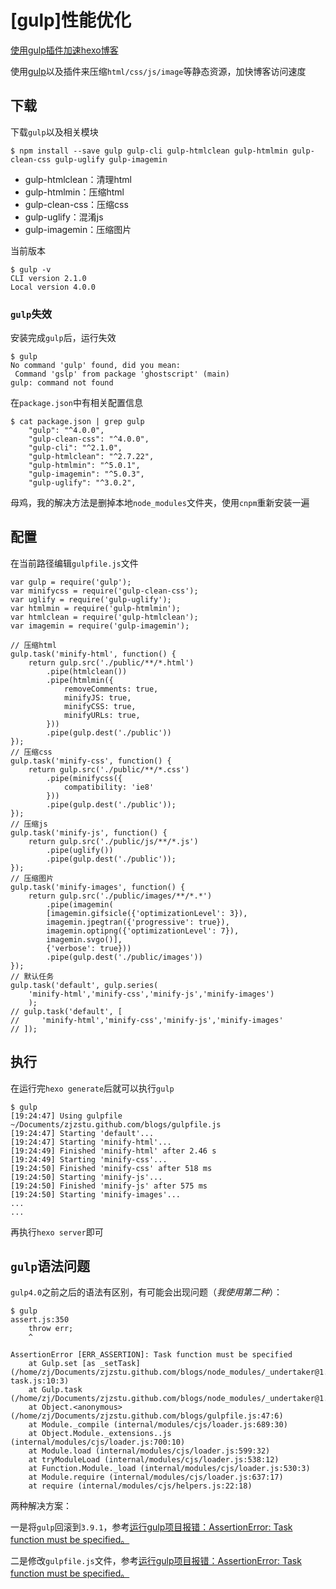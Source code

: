 
# [gulp]性能优化

[使用gulp插件加速hexo博客](https://blog.csdn.net/jinggege0818/article/details/82461795)

使用[gulp](https://gulpjs.com/)以及插件来压缩`html/css/js/image`等静态资源，加快博客访问速度

## 下载

下载`gulp`以及相关模块

```
$ npm install --save gulp gulp-cli gulp-htmlclean gulp-htmlmin gulp-clean-css gulp-uglify gulp-imagemin
```

* gulp-htmlclean：清理html
* gulp-htmlmin：压缩html
* gulp-clean-css：压缩css
* gulp-uglify：混淆js
* gulp-imagemin：压缩图片

当前版本

```
$ gulp -v
CLI version 2.1.0
Local version 4.0.0
```

### `gulp`失效

安装完成`gulp`后，运行失效

```
$ gulp
No command 'gulp' found, did you mean:
 Command 'gslp' from package 'ghostscript' (main)
gulp: command not found
```

在`package.json`中有相关配置信息

```
$ cat package.json | grep gulp
    "gulp": "^4.0.0",
    "gulp-clean-css": "^4.0.0",
    "gulp-cli": "^2.1.0",
    "gulp-htmlclean": "^2.7.22",
    "gulp-htmlmin": "^5.0.1",
    "gulp-imagemin": "^5.0.3",
    "gulp-uglify": "^3.0.2",
```

母鸡，我的解决方法是删掉本地`node_modules`文件夹，使用`cnpm`重新安装一遍

## 配置

在当前路径编辑`gulpfile.js`文件

```
var gulp = require('gulp');
var minifycss = require('gulp-clean-css');
var uglify = require('gulp-uglify');
var htmlmin = require('gulp-htmlmin');
var htmlclean = require('gulp-htmlclean');
var imagemin = require('gulp-imagemin');
 
// 压缩html
gulp.task('minify-html', function() {
    return gulp.src('./public/**/*.html')
        .pipe(htmlclean())
        .pipe(htmlmin({
            removeComments: true,
            minifyJS: true,
            minifyCSS: true,
            minifyURLs: true,
        }))
        .pipe(gulp.dest('./public'))
});
// 压缩css
gulp.task('minify-css', function() {
    return gulp.src('./public/**/*.css')
        .pipe(minifycss({
            compatibility: 'ie8'
        }))
        .pipe(gulp.dest('./public'));
});
// 压缩js
gulp.task('minify-js', function() {
    return gulp.src('./public/js/**/*.js')
        .pipe(uglify())
        .pipe(gulp.dest('./public'));
});
// 压缩图片
gulp.task('minify-images', function() {
    return gulp.src('./public/images/**/*.*')
        .pipe(imagemin(
        [imagemin.gifsicle({'optimizationLevel': 3}), 
        imagemin.jpegtran({'progressive': true}), 
        imagemin.optipng({'optimizationLevel': 7}), 
        imagemin.svgo()],
        {'verbose': true}))
        .pipe(gulp.dest('./public/images'))
});
// 默认任务
gulp.task('default', gulp.series(
    'minify-html','minify-css','minify-js','minify-images')
    );
// gulp.task('default', [
//     'minify-html','minify-css','minify-js','minify-images'
// ]);
```

## 执行

在运行完`hexo generate`后就可以执行`gulp`

```
$ gulp
[19:24:47] Using gulpfile ~/Documents/zjzstu.github.com/blogs/gulpfile.js
[19:24:47] Starting 'default'...
[19:24:47] Starting 'minify-html'...
[19:24:49] Finished 'minify-html' after 2.46 s
[19:24:49] Starting 'minify-css'...
[19:24:50] Finished 'minify-css' after 518 ms
[19:24:50] Starting 'minify-js'...
[19:24:50] Finished 'minify-js' after 575 ms
[19:24:50] Starting 'minify-images'...
...
...
```

再执行`hexo server`即可

## `gulp`语法问题

`gulp4.0`之前之后的语法有区别，有可能会出现问题（*我使用第二种*）：

```
$ gulp
assert.js:350
    throw err;
    ^

AssertionError [ERR_ASSERTION]: Task function must be specified
    at Gulp.set [as _setTask] (/home/zj/Documents/zjzstu.github.com/blogs/node_modules/_undertaker@1.2.0@undertaker/lib/set-task.js:10:3)
    at Gulp.task (/home/zj/Documents/zjzstu.github.com/blogs/node_modules/_undertaker@1.2.0@undertaker/lib/task.js:13:8)
    at Object.<anonymous> (/home/zj/Documents/zjzstu.github.com/blogs/gulpfile.js:47:6)
    at Module._compile (internal/modules/cjs/loader.js:689:30)
    at Object.Module._extensions..js (internal/modules/cjs/loader.js:700:10)
    at Module.load (internal/modules/cjs/loader.js:599:32)
    at tryModuleLoad (internal/modules/cjs/loader.js:538:12)
    at Function.Module._load (internal/modules/cjs/loader.js:530:3)
    at Module.require (internal/modules/cjs/loader.js:637:17)
    at require (internal/modules/cjs/helpers.js:22:18)
```

两种解决方案：

一是将`gulp`回滚到`3.9.1`，参考[运行gulp项目报错：AssertionError: Task function must be specified。](https://blog.csdn.net/adley_app/article/details/85285754)

二是修改`gulpfile.js`文件，参考[运行gulp项目报错：AssertionError: Task function must be specified。](https://blog.csdn.net/qq_31975963/article/details/83034450)
